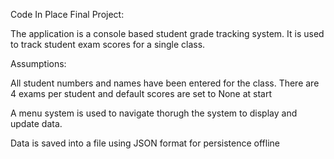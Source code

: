 Code In Place Final Project:

The application is a console based student grade tracking system.
It is used to track student exam scores for a single class.

Assumptions:

All student numbers and names have been entered for the class.
There are 4 exams per student and default scores are set to None at start

A menu system is used to navigate thorugh the system to display and update data.

Data is saved into a file using JSON format for persistence offline
